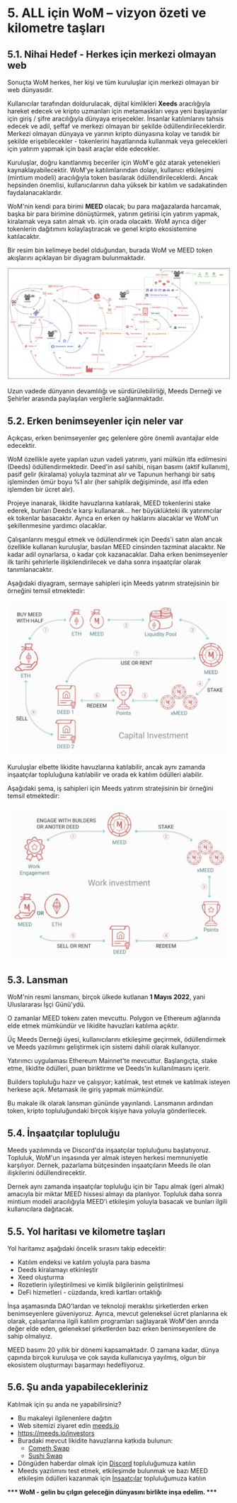 # 5. ALL için WoM – vizyon özeti ve kilometre taşları

## 5.1. Nihai Hedef - Herkes için merkezi olmayan web

Sonuçta WoM herkes, her kişi ve tüm kuruluşlar için merkezi olmayan bir web dünyasıdır.

Kullanıcılar tarafından doldurulacak, dijital kimlikleri **Xeeds** aracılığıyla hareket edecek ve kripto uzmanları için metamaskları veya yeni başlayanlar için giriş / şifre aracılığıyla dünyaya erişecekler. İnsanlar katılımlarını tahsis edecek ve adil, şeffaf ve merkezi olmayan bir şekilde ödüllendirileceklerdir. Merkezi olmayan dünyaya ve yarının kripto dünyasına kolay ve tanıdık bir şekilde erişebilecekler - tokenlerini hayatlarında kullanmak veya gelecekleri için yatırım yapmak için basit araçlar elde edecekler.

Kuruluşlar, doğru kanıtlanmış beceriler için WoM'e göz atarak yetenekleri kaynaklayabilecektir. WoM'ye katılımlarından dolayı, kullanıcı etkileşimi (mintium modeli) aracılığıyla token basılarak ödüllendirileceklerdi. Ancak hepsinden önemlisi, kullanıcılarının daha yüksek bir katılım ve sadakatinden faydalanacaklardır.

WoM'nin kendi para birimi **MEED** olacak; bu para mağazalarda harcamak, başka bir para birimine dönüştürmek, yatırım getirisi için yatırım yapmak, kiralamak veya satın almak vb. için orada olacaktı. WoM ayrıca diğer tokenlerin dağıtımını kolaylaştıracak ve genel kripto ekosistemine katılacaktır.

Bir resim bin kelimeye bedel olduğundan, burada WoM ve MEED token akışlarını açıklayan bir diyagram bulunmaktadır.

![WoM ve Meeds akışları](en/img/wom-flows.png)

Uzun vadede dünyanın devamlılığı ve sürdürülebilirliği, Meeds Derneği ve Şehirler arasında paylaşılan vergilerle sağlanmaktadır.

## 5.2. Erken benimseyenler için neler var

Açıkçası, erken benimseyenler geç gelenlere göre önemli avantajlar elde edecektir.

WoM özellikle ayete yapılan uzun vadeli yatırımı, yani mülkün itfa edilmesini (Deeds) ödüllendirmektedir. Deed'in asıl sahibi, nişan basımı (aktif kullanım), pasif gelir (kiralama) yoluyla tazminat alır ve Tapunun herhangi bir satış işleminden ömür boyu %1 alır (her sahiplik değişiminde, asıl itfa eden işlemden bir ücret alır).

Projeye inanarak, likidite havuzlarına katılarak, MEED tokenlerini stake ederek, bunları Deeds'e karşı kullanarak... her büyüklükteki ilk yatırımcılar ek tokenlar basacaktır. Ayrıca en erken oy haklarını alacaklar ve WoM'un şekillenmesine yardımcı olacaklar.

Çalışanlarını meşgul etmek ve ödüllendirmek için Deeds'i satın alan ancak özellikle kullanan kuruluşlar, basılan MEED cinsinden tazminat alacaktır. Ne kadar adil oynarlarsa, o kadar çok kazanacaklar. Daha erken benimseyenler ilk tarihi şehirlerle ilişkilendirilecek ve daha sonra inşaatçılar olarak tanımlanacaktır.

Aşağıdaki diyagram, sermaye sahipleri için Meeds yatırım stratejisinin bir örneğini temsil etmektedir:

![Sermaye sahipleri için Meeds yatırım stratejisi](en/img/invest-capital.png)

Kuruluşlar elbette likidite havuzlarına katılabilir, ancak aynı zamanda inşaatçılar topluluğuna katılabilir ve orada ek katılım ödülleri alabilir.

Aşağıdaki şema, iş sahipleri için Meeds yatırım stratejisinin bir örneğini temsil etmektedir:

![İş sahipleri için Meeds yatırım stratejisi](en/img/invest-work.png)

## 5.3. Lansman

WoM'nin resmi lansmanı, birçok ülkede kutlanan **1 Mayıs 2022**, yani Uluslararası İşçi Günü'ydü.

O zamanlar MEED tokenı zaten mevcuttu. Polygon ve Ethereum ağlarında elde etmek mümkündür ve likidite havuzları katılıma açıktır.

Üç Meeds Derneği üyesi, kullanıcılarını etkileşime geçirmek, ödüllendirmek ve Meeds yazılımını geliştirmek için sistemi dahili olarak kullanıyor.

Yatırımcı uygulaması Ethereum Mainnet'te mevcuttur. Başlangıçta, stake etme, likidite ödülleri, puan biriktirme ve Deeds'in kullanılmasını içerir.

Builders topluluğu hazır ve çalışıyor; katılmak, test etmek ve katılmak isteyen herkese açık. Metamask ile giriş yapmak mümkündür.

Bu makale ilk olarak lansman gününde yayınlandı. Lansmanın ardından token, kripto topluluğundaki birçok kişiye hava yoluyla gönderilecek.

## 5.4. İnşaatçılar topluluğu

Meeds yazılımında ve Discord'da inşaatçılar topluluğunu başlatıyoruz. Topluluk, WoM'un inşasında yer almak isteyen herkesi memnuniyetle karşılıyor. Dernek, pazarlama bütçesinden inşaatçıların Meeds ile olan ilişkilerini ödüllendirecektir.

Dernek aynı zamanda inşaatçılar topluluğu için bir Tapu almak (geri almak) amacıyla bir miktar MEED hissesi almayı da planlıyor. Topluluk daha sonra mintium modeli aracılığıyla MEED'i etkileşim yoluyla basacak ve bunları ilgili kullanıcılara dağıtacak.

## 5.5. Yol haritası ve kilometre taşları

Yol haritamız aşağıdaki öncelik sırasını takip edecektir:

- Katılım endeksi ve katılım yoluyla para basma
- Deeds kiralamayı etkinleştir
- Xeed oluşturma
- Rozetlerin iyileştirilmesi ve kimlik bilgilerinin geliştirilmesi
- DeFi hizmetleri - cüzdanda, kredi kartları ortaklığı

İnşa aşamasında DAO'lardan ve teknoloji meraklısı şirketlerden erken benimseyenlere güveniyoruz. Ayrıca, mevcut geleneksel ücret planlarına ek olarak, çalışanlarına ilgili katılım programları sağlayarak WoM'den anında değer elde eden, geleneksel şirketlerden bazı erken benimseyenlere de sahip olmalıyız.

MEED basımı 20 yıllık bir dönemi kapsamaktadır. O zamana kadar, dünya çapında birçok kuruluşa ve çok sayıda kullanıcıya yayılmış, olgun bir ekosistem oluşturmayı başarmayı hedefliyoruz.

## 5.6. Şu anda yapabilecekleriniz

Katılmak için şu anda ne yapabilirsiniz?

- Bu makaleyi ilgilenenlere dağıtın
- Web sitemizi ziyaret edin [meeds.io](https://www.meeds.io/)
- https://meeds.io/investors
- Buradaki mevcut likidite havuzlarına katkıda bulunun:
  - [Cometh Swap](https://swap.cometh.io/)
  - [Sushi Swap](https://sushi.com)
- Döngüden haberdar olmak için [Discord](https://discord.com/invite/hAuADSq3) topluluğumuza katılın
- Meeds yazılımını test etmek, etkileşimde bulunmak ve bazı MEED etkileşim ödülleri kazanmak için [İnşaatçılar](https://meeds.io/builders) topluluğumuza katılın

**\*\*\* WoM - gelin bu çılgın geleceğin dünyasını birlikte inşa edelim. \*\*\***